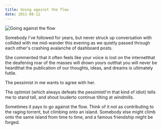 ```yaml
---
title: Going against the flow
date: 2011-08-12
---
```


![Going against the flow](https://source.unsplash.com/hopX_jpVtRM/1600x900)

Somebody I've followed for years, but never struck up conversation with collided with me mid-wander this evening as we quietly passed through each other's crashing avalanche of dashboard posts.

She commented that it often feels like your voice is lost on the internetthat the deafening roar of the masses will drown yours outthat you will never be heardthat the publication of our thoughts, ideas, and dreams is ultimately futile.

The pessimist in me wants to agree with her.

The optimist (which always defeats the pessimistI'm that kind of idiot) tells me to stand tall, and shout louderto continue tilting at windmills.

Sometimes it pays to go against the flow. Think of it not as contributing to the raging torrent, but climbing onto an island. Somebody else might climb onto the same island from time to time, and a famous friendship might be forged.